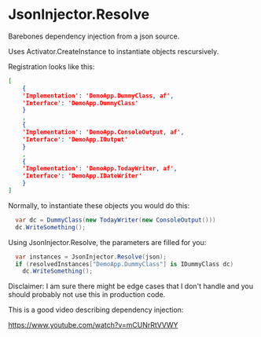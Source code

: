# JsonInjector.Resolve

Barebones dependency injection from a json source.

Uses Activator.CreateInstance to instantiate objects rescursively.

Registration looks like this:
```json
[
    {
    'Implementation': 'DemoApp.DummyClass, af',
    'Interface': 'DemoApp.DummyClass'
    }
    ,
    {
    'Implementation': 'DemoApp.ConsoleOutput, af',
    'Interface': 'DemoApp.IOutput'
    }
    ,
    {
    'Implementation': 'DemoApp.TodayWriter, af',
    'Interface': 'DemoApp.IDateWriter'
    }
]
```

Normally, to instantiate these objects you would do this:
```csharp
  var dc = DummyClass(new TodayWriter(new ConsoleOutput()))
  dc.WriteSomething();
```

Using JsonInjector.Resolve, the parameters are filled for you:
```csharp
  var instances = JsonInjector.Resolve(json);
  if (resolvedInstances["DemoApp.DummyClass"] is IDummyClass dc)
    dc.WriteSomething();
```

Disclaimer: I am sure there might be edge cases that I don't handle and you should probably not use this in production code.

This is a good video describing dependency injection:

https://www.youtube.com/watch?v=mCUNrRtVVWY



